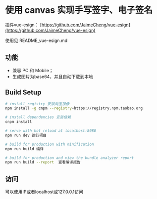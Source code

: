# 使用 canvas 实现手写签字、电子签名
插件vue-esign：  [https://github.com/JaimeCheng/vue-esign](https://github.com/JaimeCheng/vue-esign)

使用见 README_vue-esign.md

## 功能
* 兼容 PC 和 Mobile；
* 生成图片为base64，并且自动下载到本地

## Build Setup
``` bash
# install registry 安装淘宝镜像
npm install -g cnpm --registry=https://registry.npm.taobao.org

# install dependencies 安装依赖
cnpm install

# serve with hot reload at localhost:8080
npm run dev 运行项目

# build for production with minification
npm run build 编译

# build for production and view the bundle analyzer report
npm run build --report  查看编译报告
```
## 访问
可以使用IP或者localhost或127.0.0.1访问
